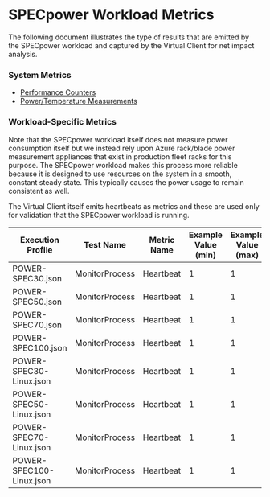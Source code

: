 # SPECpower Workload Metrics
The following document illustrates the type of results that are emitted by the SPECpower workload and captured by the
Virtual Client for net impact analysis.

### System Metrics
* [Performance Counters](./PerformanceCounterMetrics.md)
* [Power/Temperature Measurements](./PowerMetrics.md)

### Workload-Specific Metrics
Note that the SPECpower workload itself does not measure power consumption itself but we instead rely upon Azure rack/blade power measurement 
appliances that exist in production fleet racks for this purpose. The SPECpower workload makes this process more reliable because it is designed
to use resources on the system in a smooth, constant steady state. This typically causes the power usage to remain consistent as well.

The Virtual Client itself emits heartbeats as metrics and these are used only for validation that the SPECpower workload is running.

| Execution Profile    | Test Name | Metric Name | Example Value (min) | Example Value (max) | Example Value (avg) | Unit |
|----------------------|-----------|-------------|---------------------|---------------------|---------------------|------|
| POWER-SPEC30.json | MonitorProcess | Heartbeat | 1 | 1 | 1 |  |
| POWER-SPEC50.json | MonitorProcess | Heartbeat | 1 | 1 | 1 |  |
| POWER-SPEC70.json | MonitorProcess | Heartbeat | 1 | 1 | 1 |  |
| POWER-SPEC100.json | MonitorProcess | Heartbeat | 1 | 1 | 1 |  |
| POWER-SPEC30-Linux.json | MonitorProcess | Heartbeat | 1 | 1 | 1 |  |
| POWER-SPEC50-Linux.json | MonitorProcess | Heartbeat | 1 | 1 | 1 |  |
| POWER-SPEC70-Linux.json | MonitorProcess | Heartbeat | 1 | 1 | 1 |  |
| POWER-SPEC100-Linux.json | MonitorProcess | Heartbeat | 1 | 1 | 1 |  |

